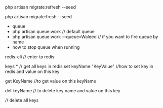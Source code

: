 php artisan migrate:refresh --seed

php artisan migrate:fresh --seed

* queue
* php artisan queue:work  // default queue
* php artisan queue:work --queue=Waleed  // if you want to fire queue by name
* how to stop queue when running

redis-cli // enter to redis

keys * // get all keys in redis
set keyName "KeyValue" //how to set key in redis and value on this key

get KeyName //to get value on this keyName 

del keyName // to delete key name and value on this key

  // delete all keys 

